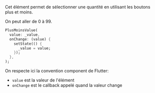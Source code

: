 Cet élément permet de sélectionner une quantité en utilisant les boutons plus et moins.

On peut aller de 0 à 99.

``` dart
PlusMoinsValue(
  value: _value,
  onChange: (value) {
    setState(() {
      _value = value;
    });
  },
);
```

On respecte ici la convention component de Flutter: 
- `value` est la valeur de l'élément
- `onChange` est le callback appelé quand la valeur change